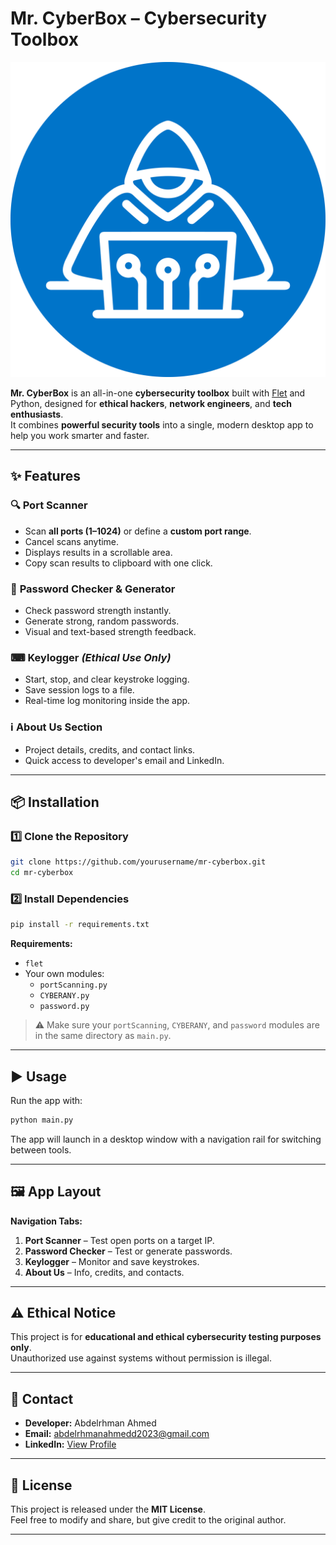 # Mr. CyberBox – Cybersecurity Toolbox

![Mr. CyberBox Logo](Mr.CyberBox.png)

**Mr. CyberBox** is an all-in-one **cybersecurity toolbox** built with [Flet](https://flet.dev/) and Python, designed for **ethical hackers**, **network engineers**, and **tech enthusiasts**.  
It combines **powerful security tools** into a single, modern desktop app to help you work smarter and faster.

---

## ✨ Features

### 🔍 **Port Scanner**
- Scan **all ports (1–1024)** or define a **custom port range**.
- Cancel scans anytime.
- Displays results in a scrollable area.
- Copy scan results to clipboard with one click.

### 🔑 **Password Checker & Generator**
- Check password strength instantly.
- Generate strong, random passwords.
- Visual and text-based strength feedback.

### ⌨ **Keylogger** *(Ethical Use Only)*
- Start, stop, and clear keystroke logging.
- Save session logs to a file.
- Real-time log monitoring inside the app.

### ℹ **About Us Section**
- Project details, credits, and contact links.
- Quick access to developer's email and LinkedIn.

---

## 📦 Installation

### 1️⃣ Clone the Repository
```bash
git clone https://github.com/yourusername/mr-cyberbox.git
cd mr-cyberbox
```

### 2️⃣ Install Dependencies
```bash
pip install -r requirements.txt
```

**Requirements:**
- `flet`
- Your own modules:
  - `portScanning.py`
  - `CYBERANY.py`
  - `password.py`

> ⚠ Make sure your `portScanning`, `CYBERANY`, and `password` modules are in the same directory as `main.py`.

---

## ▶ Usage

Run the app with:
```bash
python main.py
```

The app will launch in a desktop window with a navigation rail for switching between tools.

---

## 🖼 App Layout

**Navigation Tabs:**
1. **Port Scanner** – Test open ports on a target IP.
2. **Password Checker** – Test or generate passwords.
3. **Keylogger** – Monitor and save keystrokes.
4. **About Us** – Info, credits, and contacts.

---

## ⚠ Ethical Notice
This project is for **educational and ethical cybersecurity testing purposes only**.  
Unauthorized use against systems without permission is illegal.

---

## 📧 Contact
- **Developer:** Abdelrhman Ahmed  
- **Email:** [abdelrhmanahmedd2023@gmail.com](mailto:abdelrhmanahmedd2023@gmail.com)  
- **LinkedIn:** [View Profile](https://www.linkedin.com/in/abdelrhman-ahmed-82609b296/)

---

## 📜 License
This project is released under the **MIT License**.  
Feel free to modify and share, but give credit to the original author.

---
